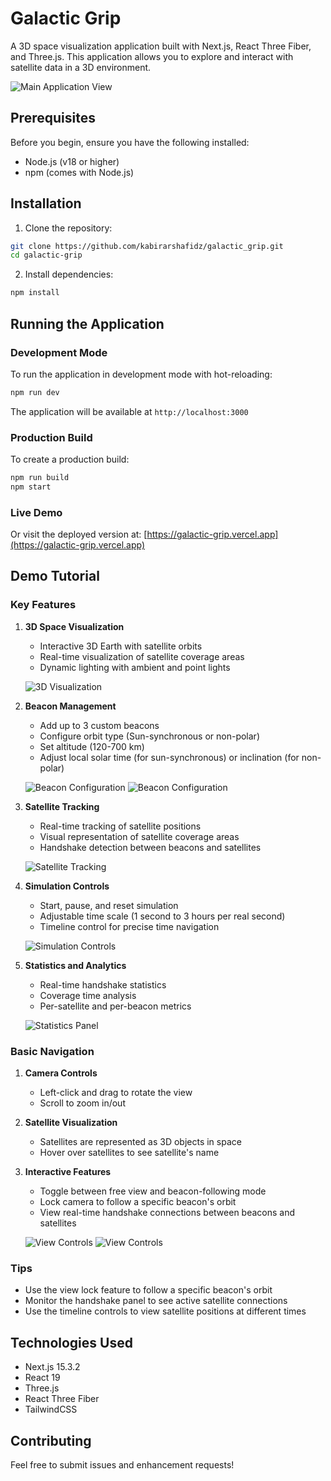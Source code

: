 # Galactic Grip

A 3D space visualization application built with Next.js, React Three Fiber, and Three.js. This application allows you to explore and interact with satellite data in a 3D environment.

![Main Application View](/public/images/main-view.png)

## Prerequisites

Before you begin, ensure you have the following installed:
- Node.js (v18 or higher)
- npm (comes with Node.js)

## Installation

1. Clone the repository:
```bash
git clone https://github.com/kabirarshafidz/galactic_grip.git
cd galactic-grip
```

2. Install dependencies:
```bash
npm install
```

## Running the Application

### Development Mode
To run the application in development mode with hot-reloading:
```bash
npm run dev
```
The application will be available at `http://localhost:3000`

### Production Build
To create a production build:
```bash
npm run build
npm start
```

### Live Demo
Or visit the deployed version at: [https://galactic-grip.vercel.app](https://galactic-grip.vercel.app)

## Demo Tutorial

### Key Features

1. **3D Space Visualization**
   - Interactive 3D Earth with satellite orbits
   - Real-time visualization of satellite coverage areas
   - Dynamic lighting with ambient and point lights

   ![3D Visualization](/public/images/main-view.png)

2. **Beacon Management**
   - Add up to 3 custom beacons
   - Configure orbit type (Sun-synchronous or non-polar)
   - Set altitude (120-700 km)
   - Adjust local solar time (for sun-synchronous) or inclination (for non-polar)

   ![Beacon Configuration](/public/images/beacon-config-1.jpeg)
   ![Beacon Configuration](/public/images/beacon-config-2.jpeg)

4. **Satellite Tracking**
   - Real-time tracking of satellite positions
   - Visual representation of satellite coverage areas
   - Handshake detection between beacons and satellites

   ![Satellite Tracking](/public/images/satellite-tracking.jpeg)

5. **Simulation Controls**
   - Start, pause, and reset simulation
   - Adjustable time scale (1 second to 3 hours per real second)
   - Timeline control for precise time navigation

   ![Simulation Controls](/public/images/simulation-controls.jpeg)

6. **Statistics and Analytics**
   - Real-time handshake statistics
   - Coverage time analysis
   - Per-satellite and per-beacon metrics

   ![Statistics Panel](/public/images/stats-panel.png)

### Basic Navigation
1. **Camera Controls**
   - Left-click and drag to rotate the view
   - Scroll to zoom in/out

2. **Satellite Visualization**
   - Satellites are represented as 3D objects in space
   - Hover over satellites to see satellite's name

3. **Interactive Features**
   - Toggle between free view and beacon-following mode
   - Lock camera to follow a specific beacon's orbit
   - View real-time handshake connections between beacons and satellites

   ![View Controls](/public/images/view-controls-1.jpeg)
   ![View Controls](/public/images/view-controls-2.jpeg)

### Tips
- Use the view lock feature to follow a specific beacon's orbit
- Monitor the handshake panel to see active satellite connections
- Use the timeline controls to view satellite positions at different times

## Technologies Used
- Next.js 15.3.2
- React 19
- Three.js
- React Three Fiber
- TailwindCSS

## Contributing
Feel free to submit issues and enhancement requests!
